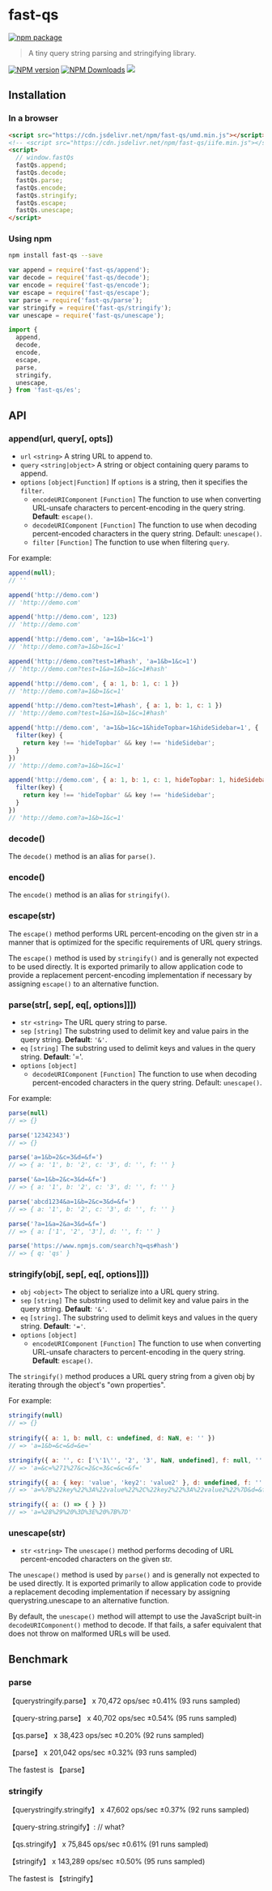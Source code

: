# fast-qs

[![npm package](https://nodei.co/npm/fast-qs.png?downloads=true&downloadRank=true&stars=true)](https://www.npmjs.com/package/fast-qs)

> A tiny query string parsing and stringifying library.

[![NPM version](https://img.shields.io/npm/v/fast-qs.svg?style=flat)](https://npmjs.org/package/fast-qs)
[![NPM Downloads](https://img.shields.io/npm/dm/fast-qs.svg?style=flat)](https://npmjs.org/package/fast-qs)
[![](https://data.jsdelivr.com/v1/package/npm/fast-qs/badge)](https://www.jsdelivr.com/package/npm/fast-qs)


## Installation

### In a browser

```html
<script src="https://cdn.jsdelivr.net/npm/fast-qs/umd.min.js"></script>
<!-- <script src="https://cdn.jsdelivr.net/npm/fast-qs/iife.min.js"></script> -->
<script>
  // window.fastQs
  fastQs.append;
  fastQs.decode;
  fastQs.parse;
  fastQs.encode;
  fastQs.stringify;
  fastQs.escape;
  fastQs.unescape;
</script>

```

### Using npm

```bash
npm install fast-qs --save
```

```js
var append = require('fast-qs/append');
var decode = require('fast-qs/decode');
var encode = require('fast-qs/encode');
var escape = require('fast-qs/escape');
var parse = require('fast-qs/parse');
var stringify = require('fast-qs/stringify');
var unescape = require('fast-qs/unescape');
```

```js
import { 
  append,
  decode,
  encode,
  escape,
  parse,
  stringify,
  unescape,
} from 'fast-qs/es';
```


## API

### append(url, query[, opts])

- `url` `<string>` A string URL to append to.
- `query` `<string|object>` A string or object containing query params to append.
- `options` `[object|Function]` If `options` is a string, then it specifies the `filter`.
  - `encodeURIComponent` `[Function]` The function to use when converting URL-unsafe characters to percent-encoding in the query string. <strong>Default</strong>: `escape()`.
  - `decodeURIComponent` `[Function]` The function to use when decoding percent-encoded characters in the query string. Default: `unescape()`.
  - `filter` `[Function]` The function to use when filtering `query`.

For example: 

```js
append(null);
// ''

append('http://demo.com')
// 'http://demo.com'

append('http://demo.com', 123)
// 'http://demo.com'

append('http://demo.com', 'a=1&b=1&c=1')
// 'http://demo.com?a=1&b=1&c=1'

append('http://demo.com?test=1#hash', 'a=1&b=1&c=1')
// 'http://demo.com?test=1&a=1&b=1&c=1#hash'

append('http://demo.com', { a: 1, b: 1, c: 1 })
// 'http://demo.com?a=1&b=1&c=1'

append('http://demo.com?test=1#hash', { a: 1, b: 1, c: 1 })
// 'http://demo.com?test=1&a=1&b=1&c=1#hash'

append('http://demo.com', 'a=1&b=1&c=1&hideTopbar=1&hideSidebar=1', {
  filter(key) {
    return key !== 'hideTopbar' && key !== 'hideSidebar';
  }
})
// 'http://demo.com?a=1&b=1&c=1'

append('http://demo.com', { a: 1, b: 1, c: 1, hideTopbar: 1, hideSidebar: 1 }, {
  filter(key) {
    return key !== 'hideTopbar' && key !== 'hideSidebar';
  }
})
// 'http://demo.com?a=1&b=1&c=1'

```

### decode()

The `decode()` method is an alias for `parse()`.

### encode()

The `encode()` method is an alias for `stringify()`.

### escape(str)

The `escape()` method performs URL percent-encoding on the given str in a manner that is optimized for the specific requirements of URL query strings.

The `escape()` method is used by `stringify()` and is generally not expected to be used directly. It is exported primarily to allow application code to provide a replacement percent-encoding implementation if necessary by assigning `escape()` to an alternative function.

### parse(str[, sep[, eq[, options]]])

- `str` `<string>` The URL query string to parse.
- `sep` `[string]` The substring used to delimit key and value pairs in the query string. <strong>Default</strong>: `'&'`.
- `eq` `[string]` The substring used to delimit keys and values in the query string. <strong>Default</strong>: '='.
- `options` `[object]`
  - `decodeURIComponent` `[Function]` The function to use when decoding percent-encoded characters in the query string. Default: `unescape()`.

For example: 

```js
parse(null)
// => {}

parse('12342343')
// => {}

parse('a=1&b=2&c=3&d=&f=')
// => { a: '1', b: '2', c: '3', d: '', f: '' }

parse('&a=1&b=2&c=3&d=&f=')
// => { a: '1', b: '2', c: '3', d: '', f: '' }

parse('abcd1234&a=1&b=2&c=3&d=&f=')
// => { a: '1', b: '2', c: '3', d: '', f: '' }

parse('?a=1&a=2&a=3&d=&f=')
// => { a: ['1', '2', '3'], d: '', f: '' }

parse('https://www.npmjs.com/search?q=qs#hash')
// => { q: 'qs' }

```

### stringify(obj[, sep[, eq[, options]]])

- `obj` `<object>` The object to serialize into a URL query string.
- `sep` `[string]` The substring used to delimit key and value pairs in the query string. <strong>Default</strong>: `'&'`.
- `eq` `[string]`. The substring used to delimit keys and values in the query string. <strong>Default</strong>: `'='`.
- `options` `[object]`
  - `encodeURIComponent` `[Function]` The function to use when converting URL-unsafe characters to percent-encoding in the query string. <strong>Default</strong>: `escape()`.

The `stringify()` method produces a URL query string from a given obj by iterating through the object's "own properties".

For example: 

```js
stringify(null)
// => {}
    
stringify({ a: 1, b: null, c: undefined, d: NaN, e: '' })
// => 'a=1&b=&c=&d=&e='

stringify({ a: '', c: ['\'1\'', '2', '3', NaN, undefined], f: null, '': 'null' })
// => 'a=&c=%271%27&c=2&c=3&c=&c=&f='

stringify({ a: { key: 'value', 'key2': 'value2' }, d: undefined, f: '' })
// => 'a=%7B%22key%22%3A%22value%22%2C%22key2%22%3A%22value2%22%7D&d=&f='

stringify({ a: () => { } })
// => 'a=%28%29%20%3D%3E%20%7B%7D'

```

### unescape(str)

- `str` `<string>` The `unescape()` method performs decoding of URL percent-encoded characters on the given str.

The `unescape()` method is used by `parse()` and is generally not expected to be used directly. It is exported primarily to allow application code to provide a replacement decoding implementation if necessary by assigning querystring.unescape to an alternative function.

By default, the `unescape()` method will attempt to use the JavaScript built-in `decodeURIComponent()` method to decode. If that fails, a safer equivalent that does not throw on malformed URLs will be used.


## Benchmark

### parse

【querystringify.parse】 x 70,472 ops/sec ±0.41% (93 runs sampled)

【query-string.parse】 x 40,702 ops/sec ±0.54% (95 runs sampled)

【qs.parse】 x 38,423 ops/sec ±0.20% (92 runs sampled)

【parse】 x 201,042 ops/sec ±0.32% (93 runs sampled)

The fastest is 【parse】

### stringify

【querystringify.stringify】 x 47,602 ops/sec ±0.37% (92 runs sampled)

【query-string.stringify】: // what?

【qs.stringify】 x 75,845 ops/sec ±0.61% (91 runs sampled)

【stringify】 x 143,289 ops/sec ±0.50% (95 runs sampled)

The fastest is 【stringify】


